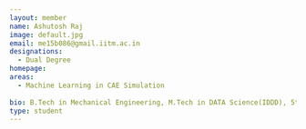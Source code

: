 ```yaml
---
layout: member
name: Ashutosh Raj
image: default.jpg
email: me15b086@gmail.iitm.ac.in
designations: 
  - Dual Degree
homepage: 
areas:
  - Machine Learning in CAE Simulation
  
bio: B.Tech in Mechanical Engineering, M.Tech in DATA Science(IDDD), 5th Year Dual Degree Student and currently doing DDP. 
type: student
---
```

